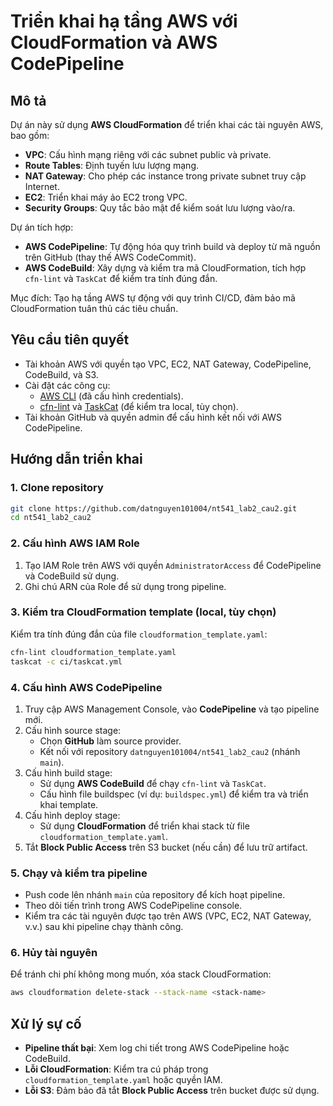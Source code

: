 # Triển khai hạ tầng AWS với CloudFormation và AWS CodePipeline

## Mô tả
Dự án này sử dụng **AWS CloudFormation** để triển khai các tài nguyên AWS, bao gồm:
- **VPC**: Cấu hình mạng riêng với các subnet public và private.
- **Route Tables**: Định tuyến lưu lượng mạng.
- **NAT Gateway**: Cho phép các instance trong private subnet truy cập Internet.
- **EC2**: Triển khai máy ảo EC2 trong VPC.
- **Security Groups**: Quy tắc bảo mật để kiểm soát lưu lượng vào/ra.

Dự án tích hợp:
- **AWS CodePipeline**: Tự động hóa quy trình build và deploy từ mã nguồn trên GitHub (thay thế AWS CodeCommit).
- **AWS CodeBuild**: Xây dựng và kiểm tra mã CloudFormation, tích hợp `cfn-lint` và `TaskCat` để kiểm tra tính đúng đắn.

Mục đích: Tạo hạ tầng AWS tự động với quy trình CI/CD, đảm bảo mã CloudFormation tuân thủ các tiêu chuẩn.

## Yêu cầu tiên quyết
- Tài khoản AWS với quyền tạo VPC, EC2, NAT Gateway, CodePipeline, CodeBuild, và S3.
- Cài đặt các công cụ:
  - [AWS CLI](https://aws.amazon.com/cli/) (đã cấu hình credentials).
  - [cfn-lint](https://github.com/aws-cloudformation/cfn-lint) và [TaskCat](https://github.com/aws-quickstart/taskcat) (để kiểm tra local, tùy chọn).
- Tài khoản GitHub và quyền admin để cấu hình kết nối với AWS CodePipeline.

## Hướng dẫn triển khai

### 1. Clone repository
```bash
git clone https://github.com/datnguyen101004/nt541_lab2_cau2.git
cd nt541_lab2_cau2
```

### 2. Cấu hình AWS IAM Role
1. Tạo IAM Role trên AWS với quyền `AdministratorAccess` để CodePipeline và CodeBuild sử dụng.
2. Ghi chú ARN của Role để sử dụng trong pipeline.

### 3. Kiểm tra CloudFormation template (local, tùy chọn)
Kiểm tra tính đúng đắn của file `cloudformation_template.yaml`:
```bash
cfn-lint cloudformation_template.yaml
taskcat -c ci/taskcat.yml
```

### 4. Cấu hình AWS CodePipeline
1. Truy cập AWS Management Console, vào **CodePipeline** và tạo pipeline mới.
2. Cấu hình source stage:
   - Chọn **GitHub** làm source provider.
   - Kết nối với repository `datnguyen101004/nt541_lab2_cau2` (nhánh `main`).
3. Cấu hình build stage:
   - Sử dụng **AWS CodeBuild** để chạy `cfn-lint` và `TaskCat`.
   - Cấu hình file buildspec (ví dụ: `buildspec.yml`) để kiểm tra và triển khai template.
4. Cấu hình deploy stage:
   - Sử dụng **CloudFormation** để triển khai stack từ file `cloudformation_template.yaml`.
5. Tắt **Block Public Access** trên S3 bucket (nếu cần) để lưu trữ artifact.

### 5. Chạy và kiểm tra pipeline
- Push code lên nhánh `main` của repository để kích hoạt pipeline.
- Theo dõi tiến trình trong AWS CodePipeline console.
- Kiểm tra các tài nguyên được tạo trên AWS (VPC, EC2, NAT Gateway, v.v.) sau khi pipeline chạy thành công.

### 6. Hủy tài nguyên
Để tránh chi phí không mong muốn, xóa stack CloudFormation:
```bash
aws cloudformation delete-stack --stack-name <stack-name>
```

## Xử lý sự cố
- **Pipeline thất bại**: Xem log chi tiết trong AWS CodePipeline hoặc CodeBuild.
- **Lỗi CloudFormation**: Kiểm tra cú pháp trong `cloudformation_template.yaml` hoặc quyền IAM.
- **Lỗi S3**: Đảm bảo đã tắt **Block Public Access** trên bucket được sử dụng.